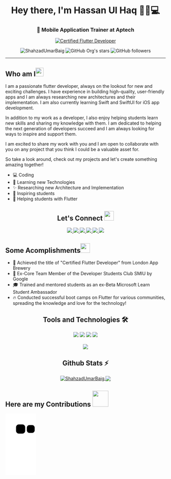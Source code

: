<!-- Intor -->
<h1 align="center">Hey there, I'm Hassan Ul Haq 👋🏻💻</h1>
<!-- Tagline -->
<h3 align="center">🚀 Mobile Application Trainer at Aptech</h3>


<!-- Badge -->
<div align="center" >

[![Certified Flutter Developer](https://img.shields.io/badge/Certified_Flutter_Developer-00B8D4?logo=flutter&logoColor=ffffff)](https://www.appbrewery.co/)

</div>


<!-- Badges -->
<div align="center">
      <img src="https://komarev.com/ghpvc/?username=ShahzadUmarBaig&label=Profile%20views&color=0e75b6&style=flat" alt="ShahzadUmarBaig" />
      <img alt="GitHub Org's stars" src="https://img.shields.io/github/stars/ShahzadUmarBaig?style=social"> 
      <img alt="GitHub followers" src="https://img.shields.io/github/followers/ShahzadUmarBaig?style=social">
</div>
<hr/>

<!-- Who I am Section -->
<h2 align="left">Who am I<img src="https://media.giphy.com/media/pDh3IDoUswmZrqdRip/giphy.gif" height="27px" width="25px"></h2>

I am a passionate flutter developer, always on the lookout for new and exciting challenges. I have experience in building high-quality, user-friendly apps and I am always researching new architectures and their implementation. I am also currently learning Swift and SwiftUI for iOS app development.

In addition to my work as a developer, I also enjoy helping students learn new skills and sharing my knowledge with them. I am dedicated to helping the next generation of developers succeed and I am always looking for ways to inspire and support them.

I am excited to share my work with you and I am open to collaborate with you on any project that you think I could be a valuable asset for.

So take a look around, check out my projects and let's create something amazing together!

- 💻 Coding
- 🌱 Learning new Technologies
- ✨ Researching new Architecture and Implementation
- 📢 Inspiring students
- 🎯 Helping students with Flutter

<h2 align="center"> Let's Connect <img src="https://media.giphy.com/media/jOz35yxbuhvVQDKrce/giphy.gif" height="30px" width="30px"></h2>

<div align="center">
      <a href="https://github.com/Hassanulhaq52/">
        <img src="https://img.shields.io/badge/Github-211F1F?style=for-the-badge&logo=GitHub&logoColor=ffffff">
      </a>
      <a href="https://www.linkedin.com/in/hassanulhaque/">
        <img src="https://img.shields.io/badge/Linkedin-0077B5?style=for-the-badge&logo=Linkedin&logoColor=ffffff">
      </a>
      <a href="https://www.facebook.com/hassan.ulhaq.9638">
        <img src="https://img.shields.io/badge/Facebook-1877F2?style=for-the-badge&logo=Facebook&logoColor=ffffff">
      </a>
      <a href="mailto:Hassanulhaq214@gmail.com">
        <img src="https://img.shields.io/badge/Gmail-D44638?style=for-the-badge&logo=gmail&logoColor=ffffff">
      </a>
      <a href="https://stackoverflow.com/users/23211102/hassan-ul-haq">
        <img src="https://img.shields.io/badge/Stack_Overflow-FE7A16?style=for-the-badge&logo=stack-overflow&logoColor=white" />
      </a>
      <a href="https://medium.com/@Hassan-Ul-Haq">
        <img src="https://img.shields.io/badge/Medium-12100E?style=for-the-badge&logo=medium&logoColor=white" />
      </a>
</div>

<!-- Some Acomplishments Section-->
<h2 align="left">Some Acomplishments<img src="https://media.giphy.com/media/4KgqTAyBHBvNmjeuGE/giphy.gif" height="30px" width="30px"></h2>

- 🚀 Achieved the title of "Certified Flutter Developer" from London App Brewery
- 💪 Ex-Core Team Member of the Developer Students Club SMIU by Google
- 🎓 Trained and mentored students as an ex-Beta Microsoft Learn Student Ambassador
- 🔥 Conducted successful boot camps on Flutter for various communities, spreading the knowledge and love for the technology!

<!-- Tools and Technology Section -->
<h2 align="center">Tools and Technologies 🛠</h2>
<div align="center">
  <img src="https://img.shields.io/badge/Flutter-02569B?style=for-the-badge&logo=flutter&logoColor=white" />
  <img src="https://img.shields.io/badge/Dart-0175C2?style=for-the-badge&logo=dart&logoColor=white" />
  <img src="https://img.shields.io/badge/firebase-ffca28?style=for-the-badge&logo=firebase&logoColor=white" />
  <img src="https://img.shields.io/badge/Git-F05032?style=for-the-badge&logo=git&logoColor=white" />

<br>
<br>
  <img align="center" src="https://github-readme-stats.vercel.app/api/top-langs/?username=ShahzadUmarBaig&theme=dark&layout=compact&langs_count=20&hide_title=true"/>
</div>

<!-- Github Stats Section -->
<h2 align="center">Github Stats ⚡</h2>
<p align=center>
  <div align=center>
    <a href="https://github.com/ShahzadUmarBaig/github-readme-streak-stats" title="Go to Source">
      <img align="center" width="45%" src="https://github-readme-streak-stats.herokuapp.com/?user=ShahzadUmarBaig&theme=react&border=61dafb&hide_border=true" alt="ShahzadUmarBaig" />
    </a>
    <a href="https://github.com/ShahzadUmarBaig/github-readme-stats" title="Go to Source">
      <img align="center" width="45%" src="https://github-readme-stats.vercel.app/api?username=ShahzadUmarBaig&show_icons=true&theme=react&border_color=61dafb&hide_border=true" />
    </a>
  </div>
</p>

<!-- My Contribution Section -->
<h2 align="left">Here are my Contributions <img src="https://media.giphy.com/media/f7Ox8bCtiirhtPXR1h/giphy.gif" height="50px" width="50px"></h2>

![snake gif](https://github.com/ShahzadUmarBaig/ShahzadUmarBaig/blob/output/github-contribution-grid-snake.svg)
